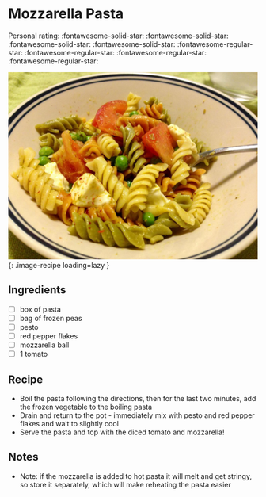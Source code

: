 <!-- Needs Manual Review -->

<!-- Do not modify sections with "AUTO-*". They are updated by make.py -->

# Mozzarella Pasta

<!-- rating=1; (User can specify rating on scale of 1-5) -->
<!-- AUTO-UserRating -->
Personal rating: :fontawesome-solid-star: :fontawesome-solid-star: :fontawesome-solid-star: :fontawesome-solid-star: :fontawesome-regular-star: :fontawesome-regular-star: :fontawesome-regular-star: :fontawesome-regular-star:
<!-- /AUTO-UserRating -->

<!-- name_image=mozzarella_pasta.jpg; (User can specify image name) -->
<!-- AUTO-Image -->
![mozzarella_pasta.jpg](./mozzarella_pasta.jpg){: .image-recipe loading=lazy }
<!-- /AUTO-Image -->

## Ingredients

* [ ] box of pasta
* [ ] bag of frozen peas
* [ ] pesto
* [ ] red pepper flakes
* [ ] mozzarella ball
* [ ] 1 tomato

## Recipe

* Boil the pasta following the directions, then for the last two minutes, add the frozen vegetable to the boiling pasta
* Drain and return to the pot - immediately mix with pesto and red pepper flakes and wait to slightly cool
* Serve the pasta and top with the diced tomato and mozzarella!

## Notes

* Note: if the mozzarella is added to hot pasta it will melt and get stringy, so store it separately, which will make reheating the pasta easier
